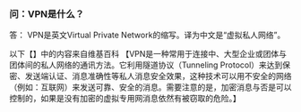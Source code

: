 ### 问：VPN是什么？

答：
VPN是英文Virtual Private Network的缩写。译为中文是“虚拟私人网络”。

以下【】中的内容来自维基百科
【VPN是一种常用于连接中、大型企业或团体与团体间的私人网络的通讯方法。它利用隧道协议（Tunneling Protocol）来达到保密、发送端认证、消息准确性等私人消息安全效果，这种技术可以用不安全的网络（例如：互联网）来发送可靠、安全的消息。需要注意的是，加密消息与否是可以控制的，如果是没有加密的虚拟专用网消息依然有被窃取的危险。】
